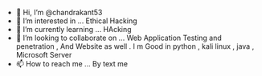 - 👋 Hi, I’m @chandrakant53
- 👀 I’m interested in ... Ethical Hacking
- 🌱 I’m currently learning ... HAcking
- 💞️ I’m looking to collaborate on ... Web Application Testing and penetration , And Website as well .  I m Good in python ,  kali linux , java , Microsoft Server
- 📫 How to reach me ... By text me 

<!---
chandrakant53/chandrakant53 is a ✨ special ✨ repository because its `README.md` (this file) appears on your GitHub profile.
You can click the Preview link to take a look at your changes.
--->
